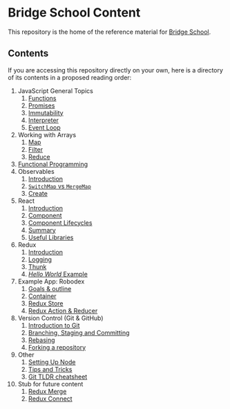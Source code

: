 # Bridge School Content

This repository is the home of the reference material for [Bridge School](http://www.bridgeschool.io).

## Contents

If you are accessing this repository directly on your own, here is a directory of its contents in a proposed reading order:

1. JavaScript General Topics
    1. [Functions](./resources/general/functions.md)
    1. [Promises](./resources/general/promises.md)
    1. [Immutability](./resources/general/immutability.md)
    1. [Interpreter](./resources/general/javascript-interpreter.md)
    1. [Event Loop](./resources/general/js-eventloop.md)
1. Working with Arrays
    1. [Map](./resources/working-with-arrays/array-map.md)
    1. [Filter](./resources/working-with-arrays/array-filter.md)
    1. [Reduce](./resources/working-with-arrays/array-reduce.md)
1. [Functional Programming](./resources/functional-programming/functional-programming.md)
1. Observables
    1. [Introduction](./resources/observables/observables-intro.md)
    1. [`SwitchMap` vs `MergeMap`](./resources/observables/observable-switchmap-vs-mergemap.md)
    1. [Create](./resources/observables/observable-create.md)
1. React
    1. [Introduction](./resources/react/react-intro.md)
    1. [Component](./resources/react/react-component.md)
    1. [Component Lifecycles](./resources/react/react-lifecycles.md)
    1. [Summary](./resources/react/react-summary.md)
    1. [Useful Libraries](./resources/react/resources.md)
1. Redux
    1. [Introduction](./resources/redux/redux-intro.md)
    1. [Logging](./resources/redux/redux-logging.md)
    1. [Thunk](./resources/redux/redux-thunk.md)
    1. [*Hello World* Example](./resources/redux/redux-hello.md)
1. Example App: Robodex
    1. [Goals & outline](./resources/react/react-outline.md)
    1. [Container](./resources/react/react-container.md)
    1. [Redux Store](./resources/redux/redux-store.md)
    1. [Redux Action & Reducer](./resources/redux/redux-action-reducer.md)
1. Version Control (Git & GitHub)
    1. [Introduction to Git](./resources/git/git-intro.md)
    1. [Branching, Staging and Committing](./resources/git/git-branch-stage-commit.md)
    1. [Rebasing](./resources/git/git-rebase.md)
    1. [Forking a repository](./resources/git/git-fork.md)
1. Other
    1. [Setting Up Node](./resources/other/set-up-node.md)
    1. [Tips and Tricks](./resources/other/tips-and-tricks.md)
    1. [Git TLDR cheatsheet](./resources/other/git-cheatsheet.md)
1. Stub for future content
    1. [Redux Merge](./resources/future-content/redux-merge.md)
    1. [Redux Connect](./resources/future-content/redux-connect.md)
    